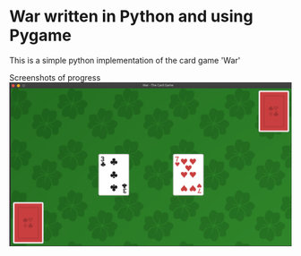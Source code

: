 # War written in Python and using Pygame
This is a simple python implementation of the card game 'War'

Screenshots of progress
![Alt text](Screenshot_20231213_231300.png)
